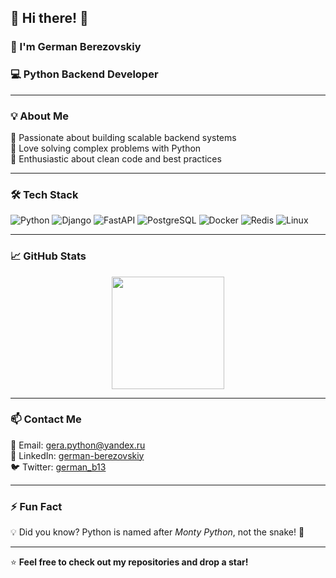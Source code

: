 ## 🌟 Hi there! 👋  
### 🚀 I'm German Berezovskiy  
### 💻 Python Backend Developer  

<!-- ![Profile Banner](link) -->

---

### 💡 About Me  
🔹 Passionate about building scalable backend systems  
🔹 Love solving complex problems with Python  
🔹 Enthusiastic about clean code and best practices  

---

### 🛠 Tech Stack  
![Python](https://img.shields.io/badge/Python-3776AB?style=for-the-badge&logo=python&logoColor=white)
![Django](https://img.shields.io/badge/Django-092E20?style=for-the-badge&logo=django&logoColor=white)
![FastAPI](https://img.shields.io/badge/FastAPI-009688?style=for-the-badge&logo=fastapi&logoColor=white)
![PostgreSQL](https://img.shields.io/badge/PostgreSQL-316192?style=for-the-badge&logo=postgresql&logoColor=white)
![Docker](https://img.shields.io/badge/Docker-2496ED?style=for-the-badge&logo=docker&logoColor=white)
![Redis](https://img.shields.io/badge/Redis-DC382D?style=for-the-badge&logo=redis&logoColor=white)
![Linux](https://img.shields.io/badge/Linux-FCC624?style=for-the-badge&logo=linux&logoColor=black)

---

### 📈 GitHub Stats  
<div align="center">
  <img src="https://github-readme-stats.vercel.app/api?username=gera1311&show_icons=true&theme=tokyonight" height="180px"/>
  <!-- <img src="https://github-readme-streak-stats.herokuapp.com/?user=gera1311&theme=tokyonight" height="180px"/> -->
</div>

---

### 📫 Contact Me  
📧 Email: [gera.python@yandex.ru](mailto:gera.python@yandex.ru)  
🔗 LinkedIn: [german-berezovskiy](https://www.linkedin.com/in/german-berezovskiy-470650106/)  
🐦 Twitter: [german_b13](https://twitter.com/german_b13)  

---

### ⚡ Fun Fact  
💡 Did you know? Python is named after *Monty Python*, not the snake! 🐍  

---

⭐️ **Feel free to check out my repositories and drop a star!**  


